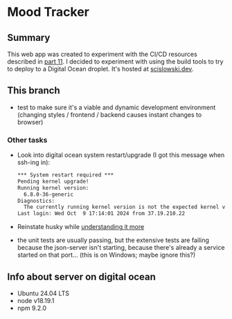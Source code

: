# Mood Tracker

## Summary

This web app was created to experiment with the CI/CD resources described in [part 11](https://fullstackopen.com/en/part11). I decided to experiment with using the build tools to try to deploy to a Digital Ocean droplet. It's hosted at [scislowski.dev](https://scislowski.dev).

## This branch

- test to make sure it's a viable and dynamic development environment (changing styles / frontend / backend causes instant changes to browser)

### Other tasks

- Look into digital ocean system restart/upgrade (I got this message when ssh-ing in):

  ```txt
  *** System restart required ***
  Pending kernel upgrade!
  Running kernel version:
    6.8.0-36-generic
  Diagnostics:
    The currently running kernel version is not the expected kernel version 6.8.0-47-generic.
  Last login: Wed Oct  9 17:14:01 2024 from 37.19.210.22
  ```

- Reinstate husky while [understanding it more](https://typicode.github.io/husky/get-started.html)
- the unit tests are usually passing, but the extensive tests are failing because the json-server isn't starting, because there's already a service started on that port... (this is on Windows; maybe ignore this?)

## Info about server on digital ocean

- Ubuntu 24.04 LTS
- node v18.19.1
- npm 9.2.0
